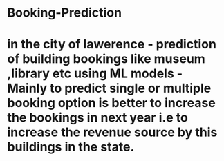 # Booking-Prediction
# in the city of lawerence - prediction of building bookings like museum ,library  etc using ML models - Mainly to predict single or multiple booking option is better to increase the bookings in next year i.e to increase the revenue source by this buildings in the state.

